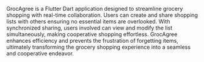 GrocAgree is a Flutter Dart application designed to streamline grocery shopping with real-time collaboration. Users can create and share shopping lists with others ensuring no essential items are overlooked. With synchronized sharing, users involved can view and modify the list simultaneously, making cooperative shopping effortless. GrocAgree enhances efficiency and prevents the frustration of forgetting items, ultimately transforming the grocery shopping experience into a seamless and cooperative endeavor.
